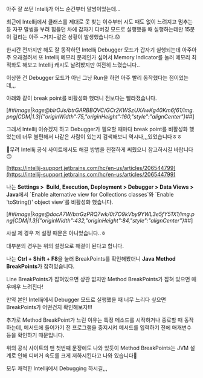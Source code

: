 아주 잘 쓰던 Intellj가 어느 순간부터 말썽이었는데...

최근에 Intellij에서 클래스를 제대로 못 찾는 이슈부터 시도 때도 없이 느려지고 멈추는 등 자꾸 말썽을 부려 힘들던 차에 갑자기 디버깅 모드로 실행했을 때 실행하는데만 15분이 걸리는 아주 ~거지~같은 상황이 발생했습니다.😡

한시간 전까지만 해도 잘 동작하던 Intellij Debugger 모드가 갑자기 실행되는데 아주아주 오래걸려서 또 Intellij 메모리 문제인가 싶어서 Memory Indicator를 눌러 메모리 최적화도 해보고 Intellij 캐시도 날려봤지만 여전히 느렸습니다..

이상한 건 Debugger 모드가 아닌 그냥 Run을 하면 아주 빨리 동작했다는 점이었는데,,,

아래와 같이 break point를 비활성화 했더니 전보다는 빨라졌습니다.

[##_Image|kage@bIrOJs/btrGARBBQVC/GCr2KWSzUXAwKg40Km6f61/img.png|CDM|1.3|{"originWidth":75,"originHeight":160,"style":"alignCenter"}_##]

그래서 Intellij 이슈겠지 하고 Debugger가 필요할 때마다 break point를 비활성화 했었는데 너무 불편해서 나같은 사람이 있는지 검색해보니 역시나,,,있었습니다ㅎㅎ

🔻무려 Intellij 공식 사이트에서도 해결 방법을 친절하게 써줬으니 참고하시길 바랍니다🙃

[https://intellij-support.jetbrains.com/hc/en-us/articles/206544799](https://intellij-support.jetbrains.com/hc/en-us/articles/206544799)

나는 **Settings >  Build, Execution, Deployment > Debugger > Data Views > Java**에서 \`Enable alternative view for Collections classes\`와 \`Enable 'toString()' object view\`를 비활성화 했습니다. 

[##_Image|kage@docA7W/btrGzPRQ7wk/0t7O9kVby9YWL3e5fY51X1/img.png|CDM|1.3|{"originWidth":432,"originHeight":84,"style":"alignCenter"}_##]

사실 제 경우 저 설정 때문은 아니었습니다..ㅎ

대부분의 경우는 위의 설정으로 해결이 된다고 합니다.

나는 **Ctrl + Shift + F8**을 눌러 BreakPoints를 확인해봤더니 **Java Method BreakPoints**가 잡혀있습니다.

Line BreakPoints가 잡혀있으면 상관 없지만 Method BreakPoints가 잡혀 있으면 매우매우 느려진다!

만약 본인 Intellij에서 Debugger 모드로 실행했을 때 너무 느리다 싶으면 BreakPoints가 어떤건지 확인해보자!!!

추가로 Method BreakPoint가 느린 이유는 특정 메소드를 시작하거나 종료할 때 동작하는데, 메서드에 들어가기 전 프로그램을 중지시켜 메서드를 입력하기 전에 매개변수 등을 확인하기 때문입니다. 

위의 공식 사이트의 맨 첫번째 문장에도 나와 있듯이 Method BreakPoints는 JVM 설계로 인해 디버거 속도를 크게 저하시킨다고 나와 있습니다🙂

모두 쾌적한 Intellij에서 Debugging 하시길,,,
